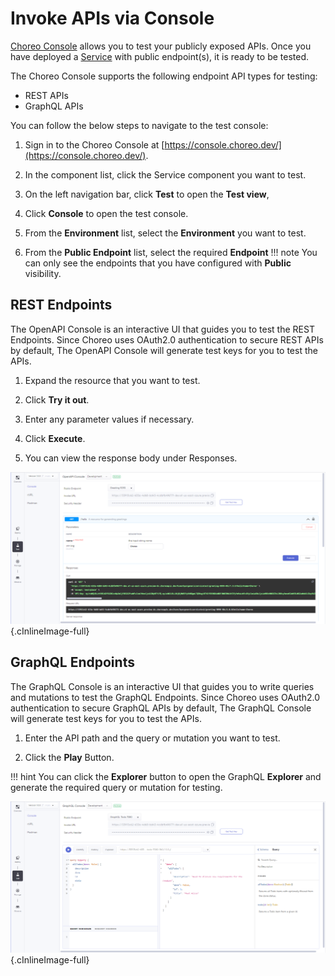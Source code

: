 # Invoke APIs via Console

[Choreo Console](https://console.choreo.dev/) allows you to test your publicly exposed APIs. 
Once you have deployed a [Service](../develop/components/service.md) with public endpoint(s), it is ready to be tested. 

The Choreo Console supports the following endpoint API types for testing:

* REST APIs
* GraphQL APIs

You can follow the below steps to navigate to the test console:

1. Sign in to the Choreo Console at [https://console.choreo.dev/](https://console.choreo.dev/).

2. In the component list, click the Service component you want to test.

3. On the left navigation bar,  click  **Test** to open the **Test view**,

4. Click **Console** to open the test console.

5. From the **Environment** list, select the **Environment** you want to test. 

6. From the **Public Endpoint** list, select the required **Endpoint** 
    !!! note
        You can only see the endpoints that you have configured with **Public** visibility.

## REST Endpoints

The OpenAPI Console is an interactive UI that guides you to test the REST Endpoints. 
Since Choreo uses OAuth2.0 authentication to secure REST APIs by default, The OpenAPI Console will generate test keys for you to test the APIs.


1. Expand the resource that you want to test.

2. Click **Try it out**.

3. Enter any parameter values if necessary.

4. Click **Execute**.

5. You can view the response body under Responses.

![OpenAPI Console](../assets/img/test/openapi-console.png){.cInlineImage-full}

## GraphQL Endpoints

The GraphQL Console is an interactive UI that guides you to write queries and mutations to test the GraphQL Endpoints.
Since Choreo uses OAuth2.0 authentication to secure GraphQL APIs by default, The GraphQL Console will generate test keys for you to test the APIs.

1. Enter the API path and the query or mutation you want to test.

2. Click the **Play** Button.

!!! hint
    You can click the **Explorer** button to open the GraphQL **Explorer** and generate the required query or mutation for testing.

![GraphQL Console](../assets/img/test/graphql-console.png){.cInlineImage-full}
